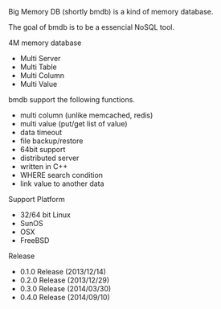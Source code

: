 Big Memory DB (shortly bmdb) is a kind of memory database.

The goal of bmdb is to be a essencial NoSQL tool.

4M memory database
  * Multi Server
  * Multi Table
  * Multi Column
  * Multi Value

bmdb support the following functions.
  * multi column (unlike memcached, redis)
  * multi value (put/get list of value)
  * data timeout
  * file backup/restore
  * 64bit support
  * distributed server
  * written in C++
  * WHERE search condition
  * link value to another data

Support Platform
  * 32/64 bit Linux
  * SunOS
  * OSX
  * FreeBSD

Release
  * 0.1.0 Release (2013/12/14)
  * 0.2.0 Release (2013/12/29)
  * 0.3.0 Release (2014/03/30)
  * 0.4.0 Release (2014/09/10)
